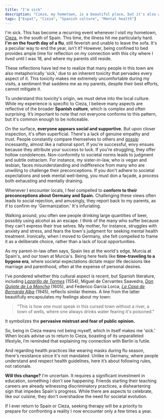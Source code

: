 ```yaml
---
title: "I'm sick"
description: "Cieza, my hometown, is a beautiful place, but it's also a toxic environment that makes me sick. In this post, I reflect on my connection with this city and the Spanish culture."
tags: ["Expat", "Cieza", "Spanish culture", "Mental health"]
---
```


I'm sick. This has become a recurring event whenever I visit my hometown, [Cieza](https://es.wikipedia.org/wiki/Cieza), in the south of Spain. This time, the illness hit me particularly hard. **I'm on the fourth day of a flu**, still feverish and unable to leave the sofa. It's a peculiar way to end the year, isn't it? However, being confined to bed provides ample time for reflection on my connection with this city where I lived until I was 18, and where my parents still reside.

These reflections have led me to realize that many people in this town are also metaphorically 'sick,' due to an inherent toxicity that pervades every aspect of it. This toxicity makes me extremely uncomfortable during my visits, a sentiment that saddens me as my parents, despite their best efforts, cannot mitigate it.

To understand this toxicity's origin, we must delve into the local culture. While my experience is specific to Cieza, I believe many aspects are reflective of the broader **Spanish culture**, which is complex and often surprising. It’s important to note that not everyone conforms to this pattern, but it's common enough to be noticeable.

On the surface, **everyone appears social and supportive.** But upon closer inspection, it's often superficial. There's a lack of genuine empathy and trust. People constantly compare themselves to others and [gossip](https://en.wikipedia.org/wiki/Gossip) incessantly, almost like a national sport. If you're successful, envy ensues because they attribute your success to luck. If you're struggling, they offer hollow condolences. Non-conformity to societal norms leads to judgment and subtle ostracism. For instance, my sister-in-law, who is vegan and lesbian, faces misunderstanding and indifference from many who are unwilling to challenge their preconceptions. If you don't adhere to societal expectations and seek mental well-being, you must don a façade, a process both exhausting and mentally draining.

Whenever I encounter locals, I feel compelled to **conform to their preconceptions about Germany and Spain.** Challenging these views often leads to social rejection, and amusingly, they report back to my parents, as if to confirm my 'Germanization.' It's infuriating.

Walking around, you often see people drinking large quantities of beer, possibly using alcohol as an escape. I think of the many who suffer because they can't express their true selves. My mother, for instance, struggles with anxiety and stress, and fears the town's judgment for seeking mental health treatment. Ironically, when I moved to Germany, she felt compelled to frame it as a deliberate choice, rather than a lack of local opportunities.

As my parent-in-law often says, Spain lies at the world's edge, Murcia at Spain's, and our town at Murcia's. Being here feels like **time-traveling to a bygone era**, where societal expectations dictate major life decisions like marriage and parenthood, often at the expense of personal desires.

I’ve pondered whether this cultural aspect is recent, but Spanish literature, including [*Lazarillo de Tormes*](https://es.wikipedia.org/wiki/La_vida_de_Lazarillo_de_Tormes) (1554), Miguel de Cervantes Saavedra, [*Don Quijote de La Mancha*](https://es.wikipedia.org/wiki/Don_Quijote_de_la_Mancha) (1605), and Federico García Lorca, [*La Casa de Bernarda Alba*](https://es.wikipedia.org/wiki/La_casa_de_Bernarda_Alba) (1945), reflects similar themes. A line from the latter beautifully encapsulates my feelings about my town:

> "This is how one must speak in this cursed town without a river, a town of wells, where one always drinks water fearing it's poisoned."

It symbolizes the **pervasive mistrust and fear of public opinion.**

So, being in Cieza means not being myself, which in itself makes me 'sick.' When locals advise us to return to Cieza, boasting of its unparalleled lifestyle, I’m reminded that explaining my connection with Berlin is futile.

And regarding health practices like wearing masks during flu season, there's resistance since it's not mandated. Unlike in Germany, where people understand and respect health guidelines, here it’s about following rules, not rationale.

**Will this change?** I'm uncertain. It requires a significant investment in education, something I don't see happening. Friends starting their teaching careers are already witnessing discriminatory practices, a disheartening sign that impedes Spain's progress. While there are aspects to celebrate, like our cuisine, they don't overshadow the need for societal evolution.

If I ever return to Spain or Cieza, seeking therapy will be a priority to prepare for confronting a reality I now encounter only a few times a year.
